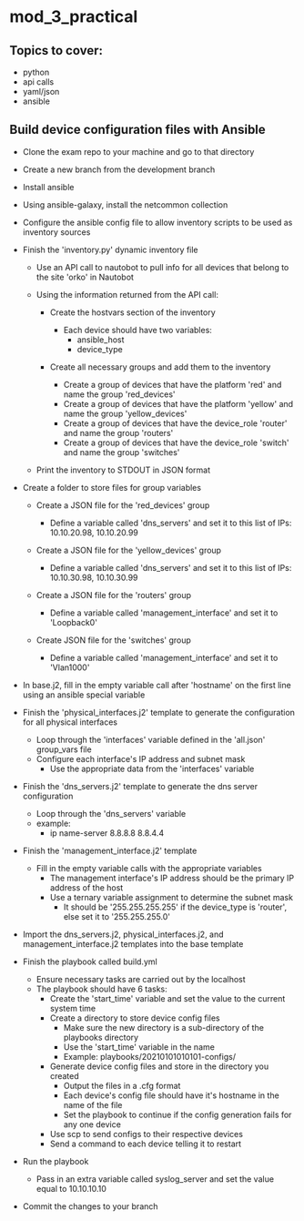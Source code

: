 # mod_3_practical

## Topics to cover:
- python
- api calls
- yaml/json
- ansible

## Build device configuration files with Ansible

- Clone the exam repo to your machine and go to that directory
- Create a new branch from the development branch
- Install ansible
- Using ansible-galaxy, install the netcommon collection
- Configure the ansible config file to allow inventory scripts to be used as inventory sources
- Finish the 'inventory.py' dynamic inventory file

    - Use an API call to nautobot to pull info for all devices that belong to the site 'orko' in Nautobot

    - Using the information returned from the API call:

        - Create the hostvars section of the inventory
            - Each device should have two variables:
                - ansible_host
                - device_type

        - Create all necessary groups and add them to the inventory
            - Create a group of devices that have the platform 'red' and name the group 'red_devices'
            - Create a group of devices that have the platform 'yellow' and name the group 'yellow_devices'
            - Create a group of devices that have the device_role 'router' and name the group 'routers'
            - Create a group of devices that have the device_role 'switch' and name the group 'switches'

    - Print the inventory to STDOUT in JSON format

- Create a folder to store files for group variables

    - Create a JSON file for the 'red_devices' group 
        - Define a variable called 'dns_servers' and set it to this list of IPs: 10.10.20.98, 10.10.20.99

    - Create a JSON file for the 'yellow_devices' group
        - Define a variable called 'dns_servers' and set it to this list of IPs: 10.10.30.98, 10.10.30.99

    - Create a JSON file for the 'routers' group
        - Define a variable called 'management_interface' and set it to 'Loopback0'

    - Create JSON file for the 'switches' group
        - Define a variable called 'management_interface' and set it to 'Vlan1000'

- In base.j2, fill in the empty variable call after 'hostname' on the first line using an ansible special variable

- Finish the 'physical_interfaces.j2' template to generate the configuration for all physical interfaces
    - Loop through the 'interfaces' variable defined in the 'all.json' group_vars file
    - Configure each interface's IP address and subnet mask
        - Use the appropriate data from the 'interfaces' variable

- Finish the 'dns_servers.j2' template to generate the dns server configuration
    - Loop through the 'dns_servers' variable
    - example:
        - ip name-server 8.8.8.8 8.8.4.4

- Finish the 'management_interface.j2' template
    - Fill in the empty variable calls with the appropriate variables
        - The management interface's IP address should be the primary IP address of the host
        - Use a ternary variable assignment to determine the subnet mask
            - It should be '255.255.255.255' if the device_type is 'router', else set it to '255.255.255.0'

- Import the dns_servers.j2, physical_interfaces.j2, and management_interface.j2 templates into the base template

- Finish the playbook called build.yml
    - Ensure necessary tasks are carried out by the localhost
    - The playbook should have 6 tasks:
        - Create the 'start_time' variable and set the value to the current system time
        - Create a directory to store device config files
            - Make sure the new directory is a sub-directory of the playbooks directory
            - Use the 'start_time' variable in the name
            - Example: playbooks/20210101010101-configs/
        - Generate device config files and store in the directory you created
            - Output the files in a .cfg format
            - Each device's config file should have it's hostname in the name of the file
            - Set the playbook to continue if the config generation fails for any one device
        - Use scp to send configs to their respective devices
        - Send a command to each device telling it to restart

- Run the playbook
    - Pass in an extra variable called syslog_server and set the value equal to 10.10.10.10
    
- Commit the changes to your branch

